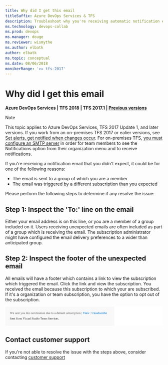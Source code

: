 ```yaml
---
title: Why did I get this email
titleSuffix: Azure DevOps Services & TFS 
description: Troubleshoot why you're receiving automatic notification emails from Azure DevOps Servicesor Team Foundation Server (TFS)
ms.technology: devops-collab
ms.prod: devops
ms.manager: douge
ms.reviewer: wismythe
ms.author: elbatk
author: elbatk
ms.topic: conceptual
ms.date: 08/06/2018  
monikerRange: '>= tfs-2017'
---
```


# Why did I get this email

<b>Azure DevOps Services | TFS 2018 | TFS 2017.1 | [Previous versions](../work/track/alerts-and-notifications.md)</b> 

> [!NOTE]  
> This topic applies to Azure DevOps Services, TFS 2017 Update 1, and later versions. If you work from an on-premises TFS 2017 or ealier versions, see [Set alerts, get notified when changes occur](../work/track/alerts-and-notifications.md). For on-premises TFS, [you must configure an SMTP server](/tfs/server/admin/setup-customize-alerts) in order for team members to see the Notifications option from their organization menu and to receive notifications.

If you're receiving a notification email that you didn't expect, it could be for one of the following reasons:

* The email is sent to a group of which you are a member
* The email was triggered by a different subscription than you expected

Please perform the following steps to determine if any resolve the issue:

## Step 1: Inspect the 'To:' line on the email
Either your email address is on this line, or you are a member of a group included on it. Users receiving unexpected emails are often included as part of a group which is receiving the email. The subscription administrator might have configured the email delivery preferences to a wider than anticipated group.

## Step 2: Inspect the footer of the unexpected email
All emails will have a footer which contains a link to view the subscription which triggered the email.  Click the link and view the subscription. You received the email because this subscription to which your are subscribed.  If it's a organization or team subscription, you have the option to opt out of the subscription.

![Email footer](_img/email-footer-view.png)

## Contact customer support
If you're not able to resolve the issue with the steps above, consider contacting [customer support](troubleshoot-contact-support.md)
